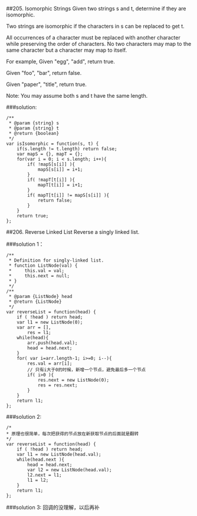 ##205. Isomorphic Strings
Given two strings s and t, determine if they are isomorphic.

Two strings are isomorphic if the characters in s can be replaced to get t.

All occurrences of a character must be replaced with another character while preserving the order of characters. No two characters may map to the same character but a character may map to itself.

For example,
Given "egg", "add", return true.

Given "foo", "bar", return false.

Given "paper", "title", return true.

Note:
You may assume both s and t have the same length.

###solution:
```
/**
 * @param {string} s
 * @param {string} t
 * @return {boolean}
 */
var isIsomorphic = function(s, t) {
    if(s.length != t.length) return false;
	var mapS = {}, mapT = {};
	for(var i = 0; i < s.length; i++){
		if( !mapS[s[i]] ){
			mapS[s[i]] = i+1;
		}
		if( !mapT[t[i]] ){
			mapT[t[i]] = i+1;
		}
		if( mapT[t[i]] != mapS[s[i]] ){
			return false;
		}
	}
	return true;
};
```

##206. Reverse Linked List
Reverse a singly linked list.

###solution 1：
```
/**
 * Definition for singly-linked list.
 * function ListNode(val) {
 *     this.val = val;
 *     this.next = null;
 * }
 */
/**
 * @param {ListNode} head
 * @return {ListNode}
 */
var reverseList = function(head) {
    if ( !head ) return head;
    var l1 = new ListNode(0);
    var arr = [],
    	res = l1;
    while(head){
    	arr.push(head.val);
    	head = head.next;
    }
    for( var i=arr.length-1; i>=0; i--){
    	res.val = arr[i];
    	// 只有i大于0的时候，新增一个节点，避免最后多一个节点
    	if( i>0 ){
    		res.next = new ListNode(0);
    		res = res.next;
    	}
    }
    return l1;
};
```

###solution 2:
```
/*
* 原理也很简单，每次把获得的节点放在新获取节点的后面就是翻转
*/
var reverseList = function(head) {
    if ( !head ) return head;
    var l1 = new ListNode(head.val);
    while(head.next ){
    	head = head.next;
    	var l2 = new ListNode(head.val);
    	l2.next = l1;
    	l1 = l2;
    }
    return l1;
};
```
###solution 3:
回调的没理解，以后再补


